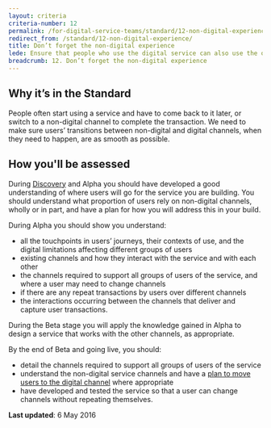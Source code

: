 ```yaml
---
layout: criteria
criteria-number: 12
permalink: /for-digital-service-teams/standard/12-non-digital-experience/
redirect_from: /standard/12-non-digital-experience/
title: Don’t forget the non-digital experience
lede: Ensure that people who use the digital service can also use the other available channels if needed, without repetition or confusion.
breadcrumb: 12. Don’t forget the non-digital experience
---
```


## Why it’s in the Standard

People often start using a service and have to come back to it later, or switch to a non-digital channel to complete the transaction. We need to make sure users’ transitions between non-digital and digital channels, when they need to happen, are as smooth as possible.

## How you'll be assessed

During [Discovery](/standard/service-design-and-delivery-process/discovery/) and Alpha you should have developed a good understanding of where users will go for the service you are building. You should understand what proportion of users rely on non-digital channels, wholly or in part, and have a plan for how you will address this in your build. 

During Alpha you should show you understand:

- all the touchpoints in users’ journeys, their contexts of use, and the digital limitations affecting different groups of users 
- existing channels and how they interact with the service and with each other
- the channels required to support all groups of users of the service, and where a user may need to change channels 
- if there are any repeat transactions by users over different channels
- the interactions occurring between the channels that deliver and capture user transactions.

During the Beta stage you will apply the knowledge gained in Alpha to design a service that works with the other channels, as appropriate. 

By the end of Beta and going live, you should:

- detail the channels required to support all groups of users of the service  
- understand the non-digital service channels and have a [plan to move users to the digital channel](/standard/13-encourage-use-of-the-digital-service/) where appropriate
- have developed and tested the service so that a user can change channels without repeating themselves.

**Last updated**: 6 May 2016
